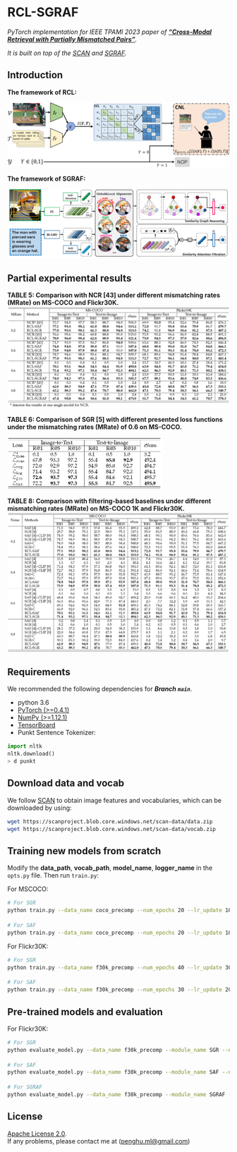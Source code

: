 # RCL-SGRAF
*PyTorch implementation for IEEE TPAMI 2023 paper of [**“Cross-Modal Retrieval with Partially Mismatched Pairs”**](https://doi.org/10.1109/TPAMI.2023.3247939).* 

*It is built on top of the [SCAN](https://github.com/kuanghuei/SCAN) and [SGRAF](https://github.com/Paranioar/SGRAF).* 

<!-- *We have released two versions of SGRAF: **Branch `main` for python2.7**; **Branch `python3.6` for python3.6**.*  -->

## Introduction

**The framework of RCL:**

<img src="./fig/RCL.png" width = "100%" height="50%">

**The framework of SGRAF:**

<img src="./fig/model.png" width = "100%" height="50%">

## Partial experimental results
**TABLE 5: Comparison with NCR [43] under different mismatching rates (MRate) on MS-COCO and Flickr30K.**
<img src="./fig/Tables_4.png" width = "100%" height="50%">

**TABLE 6: Comparison of SGR [5] with different presented loss functions under the mismatching rates (MRate) of 0.6 on MS-COCO.**

<img src="./fig/Tables_5.png" width = "70%" height="50%">


**TABLE 8: Comparison with filtering-based baselines under different mismatching rates (MRate) on MS-COCO 1K and
Flickr30K.**
<img src="./fig/Tables_6.png" width = "100%" height="50%">

## Requirements 
We recommended the following dependencies for ***Branch `main`***.

*  python 3.6
*  [PyTorch (>=0.4.1)](http://pytorch.org/)    
*  [NumPy (>=1.12.1)](http://www.numpy.org/)   
*  [TensorBoard](https://github.com/TeamHG-Memex/tensorboard_logger)  
*  Punkt Sentence Tokenizer:
```python
import nltk
nltk.download()
> d punkt
```

## Download data and vocab
We follow [SCAN](https://github.com/kuanghuei/SCAN) to obtain image features and vocabularies, which can be downloaded by using:

```bash
wget https://scanproject.blob.core.windows.net/scan-data/data.zip
wget https://scanproject.blob.core.windows.net/scan-data/vocab.zip
```

## Training new models from scratch
Modify the **data_path**, **vocab_path**, **model_name**, **logger_name** in the `opts.py` file. Then run `train.py`:

For MSCOCO:
```bash
# For SGR
python train.py --data_name coco_precomp --num_epochs 20 --lr_update 10 --module_name SGR --noise_rate 0.2

# For SAF
python train.py --data_name coco_precomp --num_epochs 20 --lr_update 10 --module_name SAF --noise_rate 0.2
```

For Flickr30K:
```bash
# For SGR
python train.py --data_name f30k_precomp --num_epochs 40 --lr_update 30 --module_name SGR --noise_rate 0.2

# For SAF
python train.py --data_name f30k_precomp --num_epochs 30 --lr_update 20 --module_name SAF --noise_rate 0.2
```

## Pre-trained models and evaluation
For Flickr30K:
```bash
# For SGR
python evaluate_model.py --data_name f30k_precomp --module_name SGR --noise_rate 0.2

# For SAF
python evaluate_model.py --data_name f30k_precomp --module_name SAF --noise_rate 0.2

# For SGRAF
python evaluate_model.py --data_name f30k_precomp --module_name SGRAF --noise_rate 0.2
```

<!-- ## Reference

If RCL is useful for your research, please cite the following paper:

    @article{hu2023cross,
        author={Hu, Peng and Huang, Zhenyu and Peng, Dezhong and Wang, Xu and Peng, Xi},
          journal={IEEE Transactions on Pattern Analysis and Machine Intelligence}, 
          title={Cross-Modal Retrieval with Partially Mismatched Pairs}, 
          year={2023},
          volume={},
          number={},
          pages={1-15},
          doi={10.1109/TPAMI.2023.3247939}
     } -->

## License

[Apache License 2.0](http://www.apache.org/licenses/LICENSE-2.0).  
If any problems, please contact me at (penghu.ml@gmail.com)


